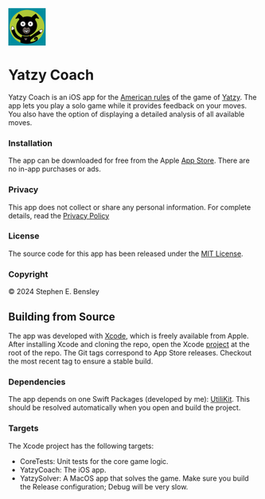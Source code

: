  <img src="docs/app-icon.png" alt="icon" width="75" height="75">

# Yatzy Coach

Yatzy Coach is an iOS app for the [American rules](https://en.wikipedia.org/wiki/Yahtzee) of the game of [Yatzy](https://en.wikipedia.org/wiki/Yatzy). The app lets you play a solo game while it provides feedback on your moves. You also have the option of displaying a detailed analysis of all available moves.

### Installation

The app can be downloaded for free from the Apple [App Store](https://apps.apple.com/us/app/id6575389687/). There are no in-app purchases or ads.

### Privacy

This app does not collect or share any personal information. For complete details, read the [Privacy Policy](https://stephenbensley.github.io/YatzyCoach/privacy.html)

### License

The source code for this app has been released under the [MIT License](LICENSE).

### Copyright

© 2024 Stephen E. Bensley

## Building from Source

The app was developed with [Xcode](https://developer.apple.com/xcode/), which is freely available from Apple. After installing Xcode and cloning the repo, open the Xcode [project](YatzyCoach.xcodeproj) at the root of the repo. The Git tags correspond to App Store releases. Checkout the most recent tag to ensure a stable build.

### Dependencies

The app depends on one Swift Packages (developed by me): [UtiliKit](https://github.com/stephenbensley/UtiliKit). This should be resolved automatically when you open and build the project.

### Targets

The Xcode project has the following targets:

- CoreTests: Unit tests for the core game logic.
- YatzyCoach: The iOS app.
- YatzySolver: A MacOS app that solves the game. Make sure you build the Release configuration; Debug will be very slow.
